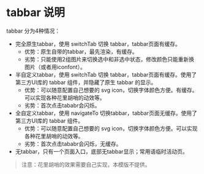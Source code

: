 # tabbar 说明

tabbar 分为4种情况：

- 完全原生tabbar，使用 switchTab 切换 tabbar，tabbar页面有缓存。
  - 优势：原生自带的tabbar，最先渲染，有缓存。
  - 劣势：只能使用2组图片来切换选中和非选中状态，修改颜色只能重新换图片（或者用iconfont）。
- 半自定义tabbar，使用 switchTab 切换 tabbar，tabbar页面有缓存。使用了第三方UI库的 tabbar 组件，并隐藏了原生 tabbar 的显示。
  - 优势：可以随意配置自己想要的 svg icon，切换字体颜色方便。有缓存。可以实现各种花里胡哨的动效等。
  - 劣势：首次点击tababr会闪烁。
- 全自定义tabbar，使用 navigateTo 切换tabbar，tabbar页面无缓存。使用了第三方UI库的 tabbar 组件。
  - 优势：可以随意配置自己想要的 svg icon，切换字体颜色方便。可以实现各种花里胡哨的动效等。
  - 劣势：首次点击tababr会闪烁，无缓存。
- 无tabbar，只有一个页面入口，底部无tabbar显示；常用语临时活动页。

> 注意：花里胡哨的效果需要自己实现，本模版不提供。
